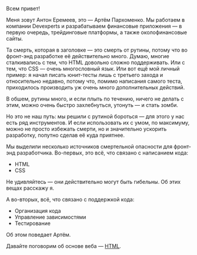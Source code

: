 Всем привет!

Меня зовут Антон Еремеев, это — Артём Пархоменко. Мы работаем в компании Devexperts и разрабатываем финансовые приложения — в первую очередь, трейдинговые платформы, а также околофинансовые сайты.

Та смерть, которая в заголовке — это смерть от рутины, потому что во фронт-энд разработке её действительно много. Думаю, многие сталкивались с тем, что HTML довольно сложно поддерживать. Или с тем, что CSS — очень многословный язык. Или вот ещё мой личный пример: я начал писать юнит-тесты лишь с третьего захода и относительно недавно, потому что, помимо написания самого теста, приходилось производить уж очень много дополнительных действий.

В обшем, рутины много, и если плыть по течению, ничего не делать с этим, можно очень быстро захлебнуться, утонуть — и стать зомби.

Но это не наш путь: мы решили с рутиной бороться — для этого у нас есть ряд инструментов. И если использовать их с умом, по максимуму, можно не просто избежать смерти, но и значительно ускорить разработку, попутно сделав её куда приятнее.

Мы выделили несколько источников смертельной опасности для фронт-энд разработчика. Во-первых, это всё, что связано с написанием кода:
* HTML
* CSS

Не удивляйтесь — они действительно могут быть гибельны. Об этих вещах расскажу я.

А во-вторых, всё, что связано с поддержкой кода:

* Организация кода
* Управление зависимостями
* Тестирование

Об этом поведает Артём.

Давайте поговорим об основе веба — [HTML](html.md).

